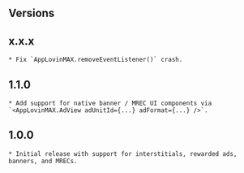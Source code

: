 ## Versions

## x.x.x
    * Fix `AppLovinMAX.removeEventListener()` crash.
## 1.1.0
    * Add support for native banner / MREC UI components via `<AppLovinMAX.AdView adUnitId={...} adFormat={...} />`.

## 1.0.0
    * Initial release with support for interstitials, rewarded ads, banners, and MRECs.

